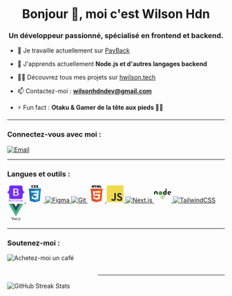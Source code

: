 <h1 align="center">Bonjour 👋, moi c'est Wilson Hdn</h1>
<h3 align="center">Un développeur passionné, spécialisé en frontend et backend.</h3>

- 🔭 Je travaille actuellement sur [PayBack](https://pay-back-zeta.vercel.app/)

- 🌱 J'apprends actuellement **Node.js et d'autres langages backend**

- 👨‍💻 Découvrez tous mes projets sur [hwilson.tech](https://www.hwilson.tech)

- 📫 Contactez-moi : **wilsonhdndev@gmail.com**

- ⚡ Fun fact : **Otaku & Gamer de la tête aux pieds 🥷😁**

---

<h3 align="left">Connectez-vous avec moi :</h3>
<p align="left">
  <a href="mailto:wilsonhdndev@gmail.com" target="_blank">
    <img src="https://img.shields.io/badge/Email-%23D14836.svg?style=for-the-badge&logo=gmail&logoColor=white" alt="Email">
  </a>
</p>

---

<h3 align="left">Langues et outils :</h3>
<p align="left"> 
  <a href="https://getbootstrap.com" target="_blank">
    <img src="https://raw.githubusercontent.com/devicons/devicon/master/icons/bootstrap/bootstrap-plain-wordmark.svg" alt="Bootstrap" width="40" height="40"/>
  </a> 
  <a href="https://www.w3schools.com/css/" target="_blank">
    <img src="https://raw.githubusercontent.com/devicons/devicon/master/icons/css3/css3-original-wordmark.svg" alt="CSS3" width="40" height="40"/>
  </a>
  <a href="https://www.figma.com/" target="_blank">
    <img src="https://www.vectorlogo.zone/logos/figma/figma-icon.svg" alt="Figma" width="40" height="40"/>
  </a>
  <a href="https://git-scm.com/" target="_blank">
    <img src="https://www.vectorlogo.zone/logos/git-scm/git-scm-icon.svg" alt="Git" width="40" height="40"/>
  </a> 
  <a href="https://www.w3.org/html/" target="_blank">
    <img src="https://raw.githubusercontent.com/devicons/devicon/master/icons/html5/html5-original-wordmark.svg" alt="HTML5" width="40" height="40"/>
  </a> 
  <a href="https://developer.mozilla.org/fr/docs/Web/JavaScript" target="_blank">
    <img src="https://raw.githubusercontent.com/devicons/devicon/master/icons/javascript/javascript-original.svg" alt="JavaScript" width="40" height="40"/>
  </a> 
  <a href="https://nextjs.org/" target="_blank">
    <img  src="https://cdn.worldvectorlogo.com/logos/nextjs-2.svg" alt="Next.js" width="40" height="40"/>
  </a> 
  <a href="https://nodejs.org" target="_blank">
    <img src="https://raw.githubusercontent.com/devicons/devicon/master/icons/nodejs/nodejs-original-wordmark.svg" alt="Node.js" width="40" height="40"/>
  </a> 
  <a href="https://tailwindcss.com/" target="_blank">
    <img src="https://www.vectorlogo.zone/logos/tailwindcss/tailwindcss-icon.svg" alt="TailwindCSS" width="40" height="40"/>
  </a> 
  <a href="https://vuejs.org/" target="_blank">
    <img src="https://raw.githubusercontent.com/devicons/devicon/master/icons/vuejs/vuejs-original-wordmark.svg" alt="Vue.js" width="40" height="40"/>
  </a>
</p>

---

<h3 align="left">Soutenez-moi :</h3>
<p> 
  <a href="https://www.buymeacoffee.com/WilsonHdn" target="_blank"> 
    <img align="left" src="https://cdn.buymeacoffee.com/buttons/v2/default-yellow.png" height="50" width="210" alt="Achetez-moi un café"/>
  </a> 
</p>
<br><br>

---

<p><img align="center" src="https://github-readme-streak-stats.herokuapp.com/?user=hdnwilson&" alt="GitHub Streak Stats"/></p>
